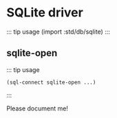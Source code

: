 # SQLite driver

::: tip usage
(import :std/db/sqlite)
:::

## sqlite-open
::: tip usage
```
(sql-connect sqlite-open ...)
```
:::

Please document me!
